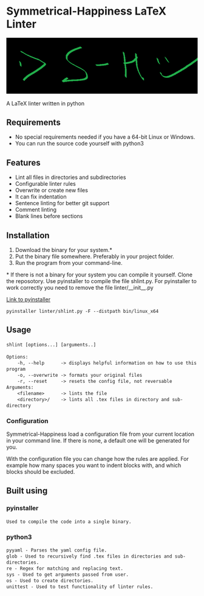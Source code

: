 # Symmetrical-Happiness LaTeX Linter
<img src="logo.png">

A LaTeX linter written in python

## Requirements

* No special requirements needed if you have a 64-bit Linux or Windows.
* You can run the source code yourself with python3

## Features

* Lint all files in directories and subdirectories
* Configurable linter rules
* Overwrite or create new files
* It can fix indentation
* Sentence linting for better git support
* Comment linting
* Blank lines before sections

## Installation

1. Download the binary for your system.*
2. Put the binary file somewhere. Preferably in your project folder.
3. Run the program from your command-line.

\* If there is not a binary for your system you can compile it yourself.
Clone the reposotory. Use pyinstaller to compile the file shlint.py.
For pyinstaller to work correctly you need to remove the file linter/__init\__.py

<a href="https://pyinstaller.org/en/stable/index.html">Link to pyinstaller</a>

    pyinstaller linter/shlint.py -F --distpath bin/linux_x64


## Usage

    shlint [options...] [arguments..]

    Options:
        -h, --help      -> displays helpful information on how to use this program
        -o, --overwrite -> formats your original files
        -r, --reset     -> resets the config file, not reversable
    Arguments:
        <filename>      -> lints the file
        <directory>/    -> lints all .tex files in directory and sub-directory

### Configuration

Symmetrical-Happiness load a configuration file from your current location in your command line. If there is none, a default one will be generated for you.

With the configuration file you can change how the rules are applied. For example how many spaces you want to indent blocks with, and which blocks should be excluded.

## Built using
### pyinstaller
    Used to compile the code into a single binary.

### python3
    pyyaml - Parses the yaml config file.
    glob - Used to recursively find .tex files in directories and sub-directories.
    re - Regex for matching and replacing text.
    sys - Used to get arguments passed from user.
    os - Used to create directories.
    unittest - Used to test functionality of linter rules.
